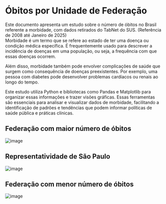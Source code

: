 # Óbitos por Unidade de Federação

Este documento apresenta um estudo sobre o número de óbitos no Brasil 
referente a morbidade, com dados retirados do TabNet do SUS. (Referência de 2008 até Janeiro de 2025)  
Morbidade é um termo que se refere ao estado de ter uma doença ou condição 
médica específica. É frequentemente usado para descrever a incidência de 
doenças em uma população, ou seja, a frequência com que essas doenças 
ocorrem.

Além disso, morbidade também pode envolver complicações de saúde que 
surgem como consequência de doenças preexistentes. Por exemplo, uma 
pessoa com diabetes pode desenvolver problemas cardíacos ou renais ao longo 
do tempo.

Este estudo utiliza Python e bibliotecas como Pandas e Matplotlib para organizar 
essas informações e trazer visões gráficas. Essas ferramentas são essenciais 
para analisar e visualizar dados de morbidade, facilitando a identificação de 
padrões e tendências que podem informar políticas de saúde pública e práticas 
clínicas.

## Federação com maior número de óbitos

![image](https://github.com/user-attachments/assets/87f6984b-2f75-4a7d-ae8f-2ff29e9adcd2)

## Representatividade de São Paulo  

![image](https://github.com/user-attachments/assets/e119a575-a96f-407a-8c06-d57ca2b58200)

## Federação com menor número de óbitos

![image](https://github.com/user-attachments/assets/d9879aa3-66c1-4a77-9256-39cfc3dd1aa5)
